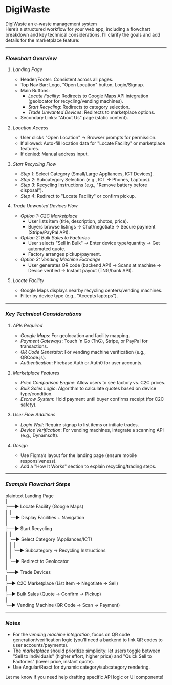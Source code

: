 # DigiWaste
DigiWaste an e-waste management system
<br>
Here’s a structured workflow for your web app, including a flowchart breakdown and key technical considerations. I’ll clarify the goals and add details for the marketplace feature:

---

### *Flowchart Overview*
1. *Landing Page*  
   - Header/Footer: Consistent across all pages.  
   - Top Nav Bar: Logo, "Open Location" button, Login/Signup.  
   - Main Buttons:  
     - *Locate Facility*: Redirects to Google Maps API integration (geolocator for recycling/vending machines).  
     - *Start Recycling*: Redirects to category selection.  
     - *Trade Unwanted Devices*: Redirects to marketplace options.  
   - Secondary Links: "About Us" page (static content).  

2. *Location Access*  
   - User clicks "Open Location" → Browser prompts for permission.  
   - If allowed: Auto-fill location data for "Locate Facility" or marketplace features.  
   - If denied: Manual address input.  

3. *Start Recycling Flow*  
   - *Step 1*: Select Category (Small/Large Appliances, ICT Devices).  
   - *Step 2*: Subcategory Selection (e.g., ICT → Phones, Laptops).  
   - *Step 3*: Recycling Instructions (e.g., "Remove battery before disposal").  
   - *Step 4*: Redirect to "Locate Facility" or confirm pickup.  

4. *Trade Unwanted Devices Flow*  
   - *Option 1: C2C Marketplace*  
     - User lists item (title, description, photos, price).  
     - Buyers browse listings → Chat/negotiate → Secure payment (Stripe/PayPal API).  
   - *Option 2: Bulk Sales to Factories*  
     - User selects "Sell in Bulk" → Enter device type/quantity → Get automated quote.  
     - Factory arranges pickup/payment.  
   - *Option 3: Vending Machine Exchange*  
     - User generates QR code (backend API) → Scans at machine → Device verified → Instant payout (TNG/bank API).  

5. *Locate Facility*  
   - Google Maps displays nearby recycling centers/vending machines.  
   - Filter by device type (e.g., "Accepts laptops").  

---

### *Key Technical Considerations*
1. *APIs Required*  
   - *Google Maps*: For geolocation and facility mapping.  
   - *Payment Gateways*: Touch 'n Go (TnG), Stripe, or PayPal for transactions.  
   - *QR Code Generator*: For vending machine verification (e.g., QRCode.js).  
   - *Authentication*: Firebase Auth or Auth0 for user accounts.  

2. *Marketplace Features*  
   - *Price Comparison Engine*: Allow users to see factory vs. C2C prices.  
   - *Bulk Sales Logic*: Algorithm to calculate quotes based on device type/condition.  
   - *Escrow System*: Hold payment until buyer confirms receipt (for C2C safety).  

3. *User Flow Additions*  
   - *Login Wall*: Require signup to list items or initiate trades.  
   - *Device Verification*: For vending machines, integrate a scanning API (e.g., Dynamsoft).  

4. *Design*  
   - Use Figma’s layout for the landing page (ensure mobile responsiveness).  
   - Add a "How It Works" section to explain recycling/trading steps.  

---

### *Example Flowchart Steps*  
plaintext
Landing Page  
│  
├──▶ Locate Facility (Google Maps)  
│    │  
│    └─▶ Display Facilities + Navigation  
│  
├──▶ Start Recycling  
│    │  
│    ├─▶ Select Category (Appliances/ICT)  
│    │    │  
│    │    └─▶ Subcategory → Recycling Instructions  
│    │  
│    └─▶ Redirect to Geolocator  
│  
└──▶ Trade Devices  
     │  
     ├─▶ C2C Marketplace (List Item → Negotiate → Sell)  
     │  
     ├─▶ Bulk Sales (Quote → Confirm → Pickup)  
     │  
     └─▶ Vending Machine (QR Code → Scan → Payment)  


---

### *Notes*  
- For the *vending machine integration*, focus on QR code generation/verification logic (you’ll need a backend to link QR codes to user accounts/payments).  
- The *marketplace* should prioritize simplicity: let users toggle between "Sell to Individuals" (higher effort, higher price) and "Quick Sell to Factories" (lower price, instant quote).  
- Use Angular/React for dynamic category/subcategory rendering.  

Let me know if you need help drafting specific API logic or UI components!
